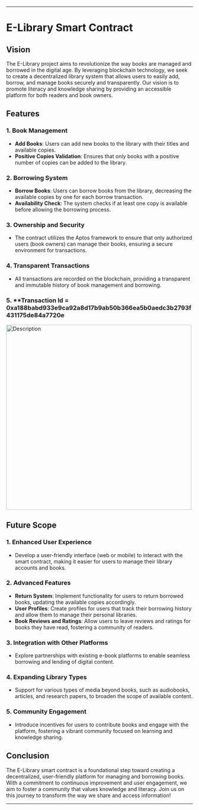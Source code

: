 

---

# E-Library Smart Contract

## Vision

The E-Library project aims to revolutionize the way books are managed and borrowed in the digital age. By leveraging blockchain technology, we seek to create a decentralized library system that allows users to easily add, borrow, and manage books securely and transparently. Our vision is to promote literacy and knowledge sharing by providing an accessible platform for both readers and book owners.

## Features

### 1. **Book Management**
   - **Add Books**: Users can add new books to the library with their titles and available copies.
   - **Positive Copies Validation**: Ensures that only books with a positive number of copies can be added to the library.

### 2. **Borrowing System**
   - **Borrow Books**: Users can borrow books from the library, decreasing the available copies by one for each borrow transaction.
   - **Availability Check**: The system checks if at least one copy is available before allowing the borrowing process.

### 3. **Ownership and Security**
   - The contract utilizes the Aptos framework to ensure that only authorized users (book owners) can manage their books, ensuring a secure environment for transactions.

### 4. **Transparent Transactions**
   - All transactions are recorded on the blockchain, providing a transparent and immutable history of book management and borrowing.
### 5. **Transaction Id = 0xa188babd933e9ca92a8d17b9ab50b366ea5b0aedc3b2793f431175de84a7720e


<img src="https://github.com/user-attachments/assets/f49cbb74-f377-4952-9f1f-35ab6c6da3ec" alt="Description" width="500" />




## Future Scope

### 1. **Enhanced User Experience**
   - Develop a user-friendly interface (web or mobile) to interact with the smart contract, making it easier for users to manage their library accounts and books.

### 2. **Advanced Features**
   - **Return System**: Implement functionality for users to return borrowed books, updating the available copies accordingly.
   - **User Profiles**: Create profiles for users that track their borrowing history and allow them to manage their personal libraries.
   - **Book Reviews and Ratings**: Allow users to leave reviews and ratings for books they have read, fostering a community of readers.

### 3. **Integration with Other Platforms**
   - Explore partnerships with existing e-book platforms to enable seamless borrowing and lending of digital content.

### 4. **Expanding Library Types**
   - Support for various types of media beyond books, such as audiobooks, articles, and research papers, to broaden the scope of available content.

### 5. **Community Engagement**
   - Introduce incentives for users to contribute books and engage with the platform, fostering a vibrant community focused on learning and knowledge sharing.

## Conclusion

The E-Library smart contract is a foundational step toward creating a decentralized, user-friendly platform for managing and borrowing books. With a commitment to continuous improvement and user engagement, we aim to foster a community that values knowledge and literacy. Join us on this journey to transform the way we share and access information!

---

